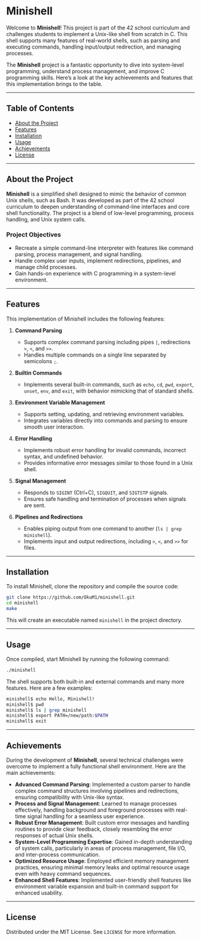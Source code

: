 
# Minishell

Welcome to **Minishell**! This project is part of the 42 school curriculum and challenges students to implement a Unix-like shell from scratch in C. This shell supports many features of real-world shells, such as parsing and executing commands, handling input/output redirection, and managing processes. 

The **Minishell** project is a fantastic opportunity to dive into system-level programming, understand process management, and improve C programming skills. Here’s a look at the key achievements and features that this implementation brings to the table.

---

## Table of Contents

- [About the Project](#about-the-project)
- [Features](#features)
- [Installation](#installation)
- [Usage](#usage)
- [Achievements](#achievements)
- [License](#license)

---

## About the Project

**Minishell** is a simplified shell designed to mimic the behavior of common Unix shells, such as Bash. It was developed as part of the 42 school curriculum to deepen understanding of command-line interfaces and core shell functionality. The project is a blend of low-level programming, process handling, and Unix system calls.

### Project Objectives
- Recreate a simple command-line interpreter with features like command parsing, process management, and signal handling.
- Handle complex user inputs, implement redirections, pipelines, and manage child processes.
- Gain hands-on experience with C programming in a system-level environment.

---

## Features

This implementation of Minishell includes the following features:

1. **Command Parsing**  
   - Supports complex command parsing including pipes `|`, redirections `>`, `<`, and `>>`.
   - Handles multiple commands on a single line separated by semicolons `;`.

2. **Builtin Commands**  
   - Implements several built-in commands, such as `echo`, `cd`, `pwd`, `export`, `unset`, `env`, and `exit`, with behavior mimicking that of standard shells.

3. **Environment Variable Management**  
   - Supports setting, updating, and retrieving environment variables.
   - Integrates variables directly into commands and parsing to ensure smooth user interaction.

4. **Error Handling**  
   - Implements robust error handling for invalid commands, incorrect syntax, and undefined behavior.
   - Provides informative error messages similar to those found in a Unix shell.

5. **Signal Management**  
   - Responds to `SIGINT` (Ctrl+C), `SIGQUIT`, and `SIGTSTP` signals.
   - Ensures safe handling and termination of processes when signals are sent.

6. **Pipelines and Redirections**  
   - Enables piping output from one command to another (`ls | grep minishell`).
   - Implements input and output redirections, including `>`, `<`, and `>>` for files.

---

## Installation

To install Minishell, clone the repository and compile the source code:

```bash
git clone https://github.com/OkuM1/minishell.git
cd minishell
make
```

This will create an executable named `minishell` in the project directory.

---

## Usage

Once compiled, start Minishell by running the following command:

```bash
./minishell
```

The shell supports both built-in and external commands and many more features. Here are a few examples:

```bash
minishell$ echo Hello, Minishell!
minishell$ pwd
minishell$ ls | grep minishell
minishell$ export PATH=/new/path:$PATH
minishell$ exit
```

---

## Achievements

During the development of **Minishell**, several technical challenges were overcome to implement a fully functional shell environment. Here are the main achievements:

- **Advanced Command Parsing**: Implemented a custom parser to handle complex command structures involving pipelines and redirections, ensuring compatibility with Unix-like syntax.
- **Process and Signal Management**: Learned to manage processes effectively, handling background and foreground processes with real-time signal handling for a seamless user experience.
- **Robust Error Management**: Built custom error messages and handling routines to provide clear feedback, closely resembling the error responses of actual Unix shells.
- **System-Level Programming Expertise**: Gained in-depth understanding of system calls, particularly in areas of process management, file I/O, and inter-process communication.
- **Optimized Resource Usage**: Employed efficient memory management practices, ensuring minimal memory leaks and optimal resource usage even with heavy command sequences.
- **Enhanced Shell Features**: Implemented user-friendly shell features like environment variable expansion and built-in command support for enhanced usability.

---

## License

Distributed under the MIT License. See `LICENSE` for more information.
